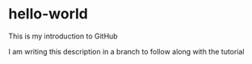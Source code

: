 # hello-world
This is my introduction to GitHub

I am writing this description in a branch to follow along with the tutorial

